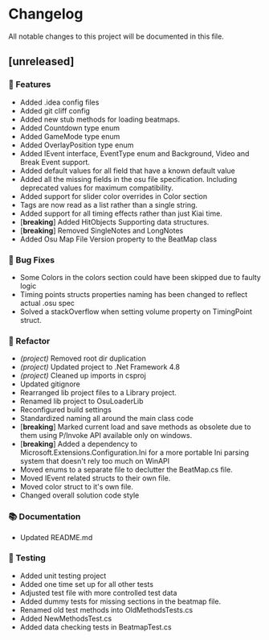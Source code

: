 # Changelog

All notable changes to this project will be documented in this file.

## [unreleased]

### 🚀 Features

- Added .idea config files
- Added git cliff config
- Added new stub methods for loading beatmaps.
- Added Countdown type enum
- Added GameMode type enum
- Added OverlayPosition type enum
- Added IEvent interface, EventType enum and Background, Video and Break Event support.
- Added default values for all field that have a known default value
- Added all the missing fields in the osu file specification. Including deprecated values for maximum compatibility.
- Added support for slider color overrides in Color section
- Tags are now read as a list rather than a single string.
- Added support for all timing effects rather than just Kiai time.
- [**breaking**] Added HitObjects Supporting data structures.
- [**breaking**] Removed SingleNotes and LongNotes
- Added Osu Map File Version property to the BeatMap class

### 🐛 Bug Fixes

- Some Colors in the colors section could have been skipped due to faulty logic
- Timing points structs properties naming has been changed to reflect actual .osu spec
- Solved a stackOverflow when setting volume property on TimingPoint struct.

### 🚜 Refactor

- *(project)* Removed root dir duplication
- *(project)* Updated project to .Net Framework 4.8
- *(project)* Cleaned up imports in csproj
- Updated gitignore
- Rearranged lib project files to a Library project.
- Renamed lib project to OsuLoaderLib
- Reconfigured build settings
- Standardized naming all around the main class code
- [**breaking**] Marked current load and save methods as obsolete due to them using P/Invoke API available only on windows.
- [**breaking**] Added a dependency to Microsoft.Extensions.Configuration.Ini for a more portable Ini parsing system that doesn't rely too much on WinAPI
- Moved enums to a separate file to declutter the BeatMap.cs file.
- Moved IEvent related structs to their own file.
- Moved color struct to it's own file.
- Changed overall solution code style

### 📚 Documentation

- Updated README.md

### 🧪 Testing

- Added unit testing project
- Added one time set up for all other tests
- Adjusted test file with more controlled test data
- Added dummy tests for missing sections in the beatmap file.
- Renamed old test methods into OldMethodsTests.cs
- Added NewMethodsTest.cs
- Added data checking tests in BeatmapTest.cs

<!-- generated by git-cliff -->
